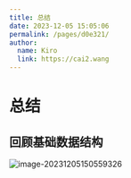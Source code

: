 ```yaml
---
title: 总结
date: 2023-12-05 15:05:06
permalink: /pages/d0e321/
author: 
  name: Kiro
  link: https://cai2.wang
---
```

# 总结

## 回顾基础数据结构

![image-20231205150559326](https://cmty256.github.io/imgs-blog/basics/image-20231205150559326.6sko1qrccbs0.webp)
